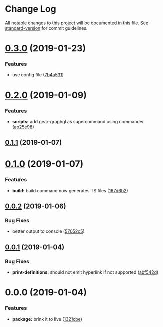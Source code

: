 # Change Log

All notable changes to this project will be documented in this file. See [standard-version](https://github.com/conventional-changelog/standard-version) for commit guidelines.

<a name="0.3.0"></a>

# [0.3.0](https://github.com/the-gear/gear-graphql/compare/v0.2.0...v0.3.0) (2019-01-23)

### Features

- use config file ([7b4a531](https://github.com/the-gear/gear-graphql/commit/7b4a531))

<a name="0.2.0"></a>

# [0.2.0](https://github.com/the-gear/gear-graphql/compare/v0.1.1...v0.2.0) (2019-01-09)

### Features

- **scripts:** add gear-graphql as supercommand using commander ([ab25e98](https://github.com/the-gear/gear-graphql/commit/ab25e98))

<a name="0.1.1"></a>

## [0.1.1](https://github.com/the-gear/gear-graphql/compare/v0.1.0...v0.1.1) (2019-01-07)

<a name="0.1.0"></a>

# [0.1.0](https://github.com/the-gear/gear-graphql/compare/v0.0.2...v0.1.0) (2019-01-07)

### Features

- **build:** build command now generates TS files ([167d6b2](https://github.com/the-gear/gear-graphql/commit/167d6b2))

<a name="0.0.2"></a>

## [0.0.2](https://github.com/the-gear/gear-graphql/compare/v0.0.1...v0.0.2) (2019-01-06)

### Bug Fixes

- better output to console ([57052c5](https://github.com/the-gear/gear-graphql/commit/57052c5))

<a name="0.0.1"></a>

## [0.0.1](https://github.com/the-gear/gear-graphql/compare/v0.0.0...v0.0.1) (2019-01-04)

### Bug Fixes

- **print-definitions:** should not emit hyperlink if not supported ([abf542d](https://github.com/the-gear/gear-graphql/commit/abf542d))

<a name="0.0.0"></a>

# 0.0.0 (2019-01-04)

### Features

- **package:** brink it to live ([1321cbe](https://github.com/the-gear/gear-graphql/commit/1321cbe))
